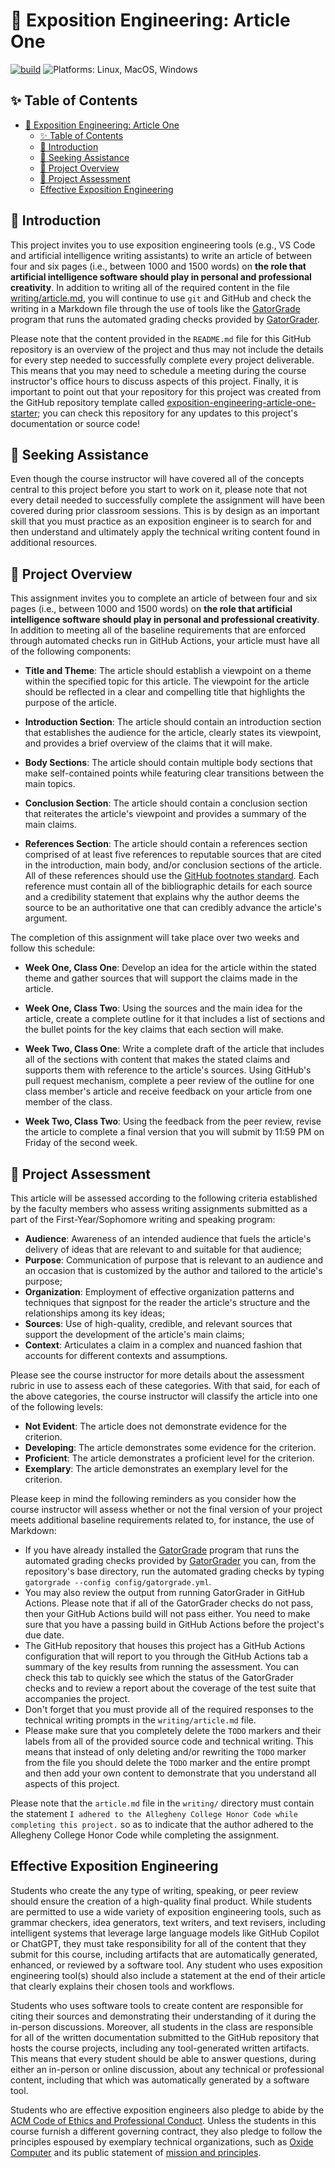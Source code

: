 # 🎤 Exposition Engineering: Article One

[![build](../../actions/workflows/build.yml/badge.svg)](../../actions/)
![Platforms: Linux, MacOS, Windows](https://img.shields.io/badge/Platform-Linux%20%7C%20MacOS%20%7C%20Windows-blue.svg)

## ✨ Table of Contents

<!---toc start-->

* [🎤 Exposition Engineering: Article One](#-exposition-engineering-article-one)
  * [✨ Table of Contents](#-table-of-contents)
  * [🏁 Introduction](#-introduction)
  * [🤝 Seeking Assistance](#-seeking-assistance)
  * [🛫 Project Overview](#-project-overview)
  * [🐊 Project Assessment](#-project-assessment)
  * [Effective Exposition Engineering](#effective-exposition-engineering)

<!---toc end-->

## 🏁 Introduction

This project invites you to use exposition engineering tools (e.g., VS Code and
artificial intelligence writing assistants) to write an article of between four
and six pages (i.e., between 1000 and 1500 words) on **the role that artificial
intelligence software should play in personal and professional creativity**. In
addition to writing all of the required content in the file
[writing/article.md](writing/article.md), you will continue to use `git` and
GitHub and check the writing in a Markdown file through the use of tools like
the [GatorGrade](https://github.com/GatorEducator/gatorgrade) program that runs
the automated grading checks provided by
[GatorGrader](https://github.com/GatorEducator/gatorgrader).

Please note that the content provided in the `README.md` file for this GitHub
repository is an overview of the project and thus may not include the details
for every step needed to successfully complete every project deliverable. This
means that you may need to schedule a meeting during the course instructor's
office hours to discuss aspects of this project. Finally, it is important to
point out that your repository for this project was created from the GitHub
repository template called
[exposition-engineering-article-one-starter](https://github.com/ExpositionEngineering/exposition-engineering-article-one-starter);
you can check this repository for any updates to this project's documentation or
source code!

## 🤝 Seeking Assistance

Even though the course instructor will have covered all of the concepts central
to this project before you start to work on it, please note that not every
detail needed to successfully complete the assignment will have been covered
during prior classroom sessions. This is by design as an important skill that
you must practice as an exposition engineer is to search for and then understand
and ultimately apply the technical writing content found in additional resources.

## 🛫 Project Overview

This assignment invites you to complete an article of between four and six pages
(i.e., between 1000 and 1500 words) on **the role that artificial intelligence
software should play in personal and professional creativity**. In addition to
meeting all of the baseline requirements that are enforced through automated
checks run in GitHub Actions, your article must have all of the following
components:

- **Title and Theme**: The article should establish a viewpoint on a theme
within the specified topic for this article. The viewpoint for the article
should be reflected in a clear and compelling title that highlights the purpose
of the article.

- **Introduction Section**: The article should contain an introduction section
that establishes the audience for the article, clearly states its viewpoint,
and provides a brief overview of the claims that it will make.

- **Body Sections**: The article should contain multiple body sections that
make self-contained points while featuring clear transitions between the main
topics.

- **Conclusion Section**: The article should contain a conclusion section that
reiterates the article's viewpoint and provides a summary of the main claims.

- **References Section**: The article should contain a references section
comprised of at least five references to reputable sources that are cited in
the introduction, main body, and/or conclusion sections of the article. All of
these references should use the [GitHub footnotes
standard](https://docs.github.com/en/get-started/writing-on-github/getting-started-with-writing-and-formatting-on-github/basic-writing-and-formatting-syntax#footnotes).
Each reference must contain all of the bibliographic details for each source
and a credibility statement that explains why the author deems the source to be
an authoritative one that can credibly advance the article's argument.

The completion of this assignment will take place over two weeks and follow
this schedule:

- **Week One, Class One**: Develop an idea for the article within the stated
theme and gather sources that will support the claims made in the article.

- **Week One, Class Two**: Using the sources and the main idea for the article,
create a complete outline for it that includes a list of sections and the
bullet points for the key claims that each section will make.

- **Week Two, Class One**: Write a complete draft of the article that includes
all of the sections with content that makes the stated claims and supports them
with reference to the article's sources. Using GitHub's pull request mechanism,
complete a peer review of the outline for one class member's article and
receive feedback on your article from one member of the class.

- **Week Two, Class Two**: Using the feedback from the peer review, revise the
article to complete a final version that you will submit by 11:59 PM on Friday
of the second week.

## 🐊 Project Assessment

This article will be assessed according to the following criteria established
by the faculty members who assess writing assignments submitted as a part of
the First-Year/Sophomore writing and speaking program:

- **Audience**: Awareness of an intended audience that fuels the article's
delivery of ideas that are relevant to and suitable for that audience;
- **Purpose**: Communication of purpose that is relevant to an audience and an
occasion that is customized by the author and tailored to the article's
purpose;
- **Organization**: Employment of effective organization patterns and
techniques that signpost for the reader the article's structure and the
relationships among its key ideas;
- **Sources**: Use of high-quality, credible, and relevant sources that support
the development of the article's main claims;
- **Context**: Articulates a claim in a complex and nuanced fashion that
accounts for different contexts and assumptions.

Please see the course instructor for more details about the assessment rubric
in use to assess each of these categories. With that said, for each of the
above categories, the course instructor will classify the article into one of
the following levels:

- **Not Evident**: The article does not demonstrate evidence for the criterion.
- **Developing**: The article demonstrates some evidence for the criterion.
- **Proficient**: The article demonstrates a proficient level for the criterion.
- **Exemplary**: The article demonstrates an exemplary level for the criterion.

Please keep in mind the following reminders as you consider how the course
instructor will assess whether or not the final version of your project meets
additional baseline requirements related to, for instance, the use of Markdown:

- If you have already installed the
[GatorGrade](https://github.com/GatorEducator/gatorgrade) program that runs the
automated grading checks provided by
[GatorGrader](https://github.com/GatorEducator/gatorgrader) you can, from the
repository's base directory, run the automated grading checks by typing
`gatorgrade --config config/gatorgrade.yml`.
- You may also review the output from running GatorGrader in GitHub Actions.
Please note that if all of the GatorGrader checks do not pass, then your GitHub
Actions build will not pass either. You need to make sure that you have a
passing build in GitHub Actions before the project's due date.
- The GitHub repository that houses this project has a GitHub Actions
configuration that will report to you through the GitHub Actions tab a summary
of the key results from running the assessment. You can check this tab to
quickly see which the status of the GatorGrader checks and to review a report
about the coverage of the test suite that accompanies the project.
- Don't forget that you must provide all of the required responses to the
technical writing prompts in the `writing/article.md` file.
- Please make sure that you completely delete the `TODO` markers and their
labels from all of the provided source code and technical writing. This means
that instead of only deleting and/or rewriting the `TODO` marker from the file
you should delete the `TODO` marker and the entire prompt and then add your own
content to demonstrate that you understand all aspects of this project.

Please note that the `article.md` file in the `writing/` directory must contain
the statement `I adhered to the Allegheny College Honor Code while completing
this project.` so as to indicate that the author adhered to the Allegheny
College Honor Code while completing the assignment.

## Effective Exposition Engineering

Students who create the any type of writing, speaking, or peer review should
ensure the creation of a high-quality final product. While students are
permitted to use a wide variety of exposition engineering tools, such as
grammar checkers, idea generators, text writers, and text revisers, including
intelligent systems that leverage large language models like GitHub Copilot or
ChatGPT, they must take responsibility for all of the content that they submit
for this course, including artifacts that are automatically generated,
enhanced, or reviewed by a software tool. Any student who uses exposition
engineering tool(s) should also include a statement at the end of their article
that clearly explains their chosen tools and workflows.

Students who uses software tools to create content are responsible for citing
their sources and demonstrating their understanding of it during the in-person
discussions. Moreover, all students in the class are responsible for all of the
written documentation submitted to the GitHub repository that hosts the course
projects, including any tool-generated written artifacts. This means that every
student should be able to answer questions, during either an in-person or
online discussion, about any technical or professional content, including that
which was automatically generated by a software tool.

Students who are effective exposition engineers also pledge to abide by the [ACM
Code of Ethics and Professional Conduct](https://www.acm.org/code-of-ethics).
Unless the students in this course furnish a different governing contract, they
also pledge to follow the principles espoused by exemplary technical
organizations, such as [Oxide Computer](https://oxide.computer/) and its public
statement of [mission and principles](https://oxide.computer/principles).
